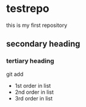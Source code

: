# testrepo

this is my first repository 

## secondary heading

### tertiary heading

git add

* 1st order in list
* 2nd order in list
* 3rd order in list
